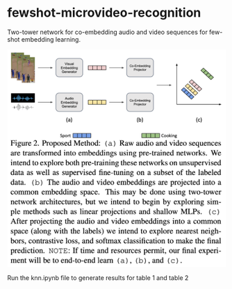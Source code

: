 # fewshot-microvideo-recognition
Two-tower network for co-embedding audio and video sequences for few-shot embedding learning.

![Proposed Work](./assets/proposed_work.png "Proposed Work")

Run the knn.ipynb file to generate results for table 1 and table 2
